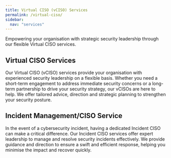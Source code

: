 ```yaml
---
title: Virtual CISO (vCISO) Services
permalink: /virtual-ciso/
sidebar:
  nav: "services"
---
```

Empowering your organisation with strategic security leadership through our flexible Virtual CISO services.

## Virtual CISO Services
Our Virtual CISO (vCISO) services provide your organisation with experienced security leadership on a flexible basis. Whether you need a short-term engagement to address immediate security concerns or a long-term partnership to drive your security strategy, our vCISOs are here to help. We offer tailored advice, direction and strategic planning to strengthen your security posture.

## Incident Management/CISO Service
In the event of a cybersecurity incident, having a dedicated Incident CISO can make a critical difference. Our Incident CISO services offer expert leadership to manage and resolve security incidents effectively. We provide guidance and direction to ensure a swift and efficient response, helping you minimise the impact and recover quickly.
